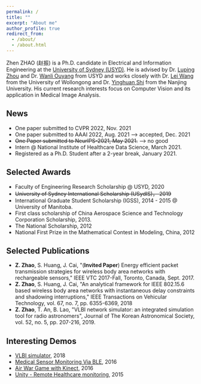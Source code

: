 ```yaml
---
permalink: /
title: ""
excerpt: "About me"
author_profile: true
redirect_from: 
  - /about/
  - /about.html
---
```


Zhen ZHAO (赵振) is a Ph.D. candidate in Electrical and Information Engineering at the [University of Sydney (USYD)](https://www.sydney.edu.au/). 
He is advised by Dr. [Luping Zhou](https://www.sydney.edu.au/engineering/about/our-people/academic-staff/luping-zhou.html) and Dr. [Wanli Ouyang](https://www.sydney.edu.au/engineering/about/our-people/academic-staff/wanli-ouyang.html) from USYD and works closely with Dr. [Lei Wang](https://scholars.uow.edu.au/display/lei_wang) from the University of Wollongong and Dr. [Yinghuan Shi](https://cs.nju.edu.cn/shiyh/) from the Nanjing University. 
His current research interests focus on Computer Vision and its application in Medical Image Analysis.

## News
- One paper submitted to CVPR 2022, Nov. 2021
- One paper submitted to AAAI 2022, Aug. 2021 --> accepted, Dec. 2021
- ~~One Paper submitted to NeurIPS-2021, May 2021.~~ --> no good
- Intern @ National Institute of Healthcare Data Science, March 2021.
- Registered as a Ph.D. Student after a 2-year break, January 2021. 

## Selected Awards
- Faculty of Engineering Research Scholarship @ USYD, 2020
- ~~University of Sydney International Scholarship (USydIS)， 2019~~
- International Graduate Student Scholarship (IGSS), 2014 - 2015 @ University of Manitoba.
- First class scholarship of China Aerospace Science and Technology Corporation Scholarship, 2013.
- The National Scholarship, 2012
- National First Prize in the Mathematical Contest in Modeling, China, 2012

## Selected Publications
- **Z. Zhao**, S. Huang, J. Cai, "(**Invited Paper**) Energy efficient packet transmission strategies for wireless body area networks with rechargeable sensors," IEEE VTC 2017-Fall, Toronto, Canada, Sept. 2017.
- **Z. Zhao**, S. Huang, J. Cai, "An analytical framework for IEEE 802.15.6 based wireless body area networks with instantaneous delay constraints and shadowing interruptions," IEEE Transactions on Vehicular Technology, vol. 67, no. 7, pp. 6355-6369, 2018
- **Z. Zhao**, T. An, B. Lao, "VLBI network simulator: an integrated simulation tool for radio astronomers", Journal of The Korean Astronomical Society, vol. 52, no. 5, pp. 207-216, 2019.

## Interesting Demos
- [VLBI simulator](https://zhenzhao.github.io/posts/2017/11/demos-vlbi-sim/), 2018
- [Medical Sensor Monitoring Via BLE](https://zhenzhao.github.io/posts/2016/08/ble-sensor-android/), 2016
- [Air War Game with Kinect](https://zhenzhao.github.io/posts/2016/04/air-war-kinect/), 2016
- [Unity - Remote Healthcare monitoring](https://zhenzhao.github.io/posts/2015/10/unity-healthcare-monitoring/), 2015

